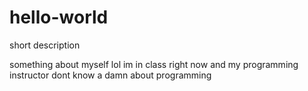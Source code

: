 # hello-world
short description

something about myself lol im in class right now and my programming instructor dont know a damn about programming
